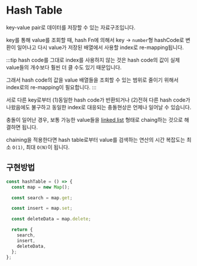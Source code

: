 # Hash Table

key-value pair로 데이터를 저장할 수 있는 자료구조입니다.

key를 통해 value를 조회할 때, hash Fn에 의해서 key -> `number`형 hashCode로 변환이 일어나고 다시 value가 저장된 배열에서 사용할 index로 re-mapping됩니다.

:::tip
hash code를 그대로 index를 사용하지 않는 것은 hash code의 값이 실제 value들의 개수보다 훨씬 더 클 수도 있기 때문입니다.

그래서 hash code의 값을 value 배열들을 조회할 수 있는 범위로 줄이기 위해서 index로의 re-mapping이 필요합니다.
:::

서로 다른 key로부터 (1)동일한 hash code가 반환되거나 (2)전혀 다른 hash code가 나왔음에도 불구하고 동일한 index로 대응되는 충돌현상은 언제나 일어날 수 있습니다.

충돌이 일어난 경우, 보통 가능한 value들을 [linked list](./linked_list.md) 형태로 chaing하는 것으로 해결하면 됩니다.

chaining을 적용한다면 hash table로부터 value를 검색하는 연산의 시간 복잡도는 최소 `O(1)`, 최대 `O(N)`이 됩니다.

## 구현방법

```js
const hashTable = () => {
  const map = new Map();

  const search = map.get;

  const insert = map.set;

  const deleteData = map.delete;

  return {
    search,
    insert,
    deleteData,
  };
};
```
